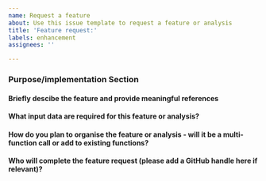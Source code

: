 ```yaml
---
name: Request a feature
about: Use this issue template to request a feature or analysis
title: 'Feature request:'
labels: enhancement
assignees: ''

---
```


<!--Hi there! Please take a moment to fill out the template below.-->

### Purpose/implementation Section

#### Briefly descibe the feature and provide meaningful references


#### What input data are required for this feature or analysis?


#### How do you plan to organise the feature or analysis - will it be a multi-function call or add to existing functions?


#### Who will complete the feature request (please add a GitHub handle here if relevant)?
